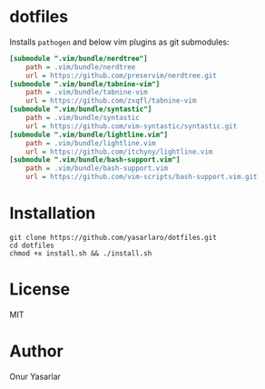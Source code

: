 # dotfiles

Installs `pathogen` and below vim plugins as git submodules:

```ini
[submodule ".vim/bundle/nerdtree"]
	path = .vim/bundle/nerdtree
	url = https://github.com/preservim/nerdtree.git
[submodule ".vim/bundle/tabnine-vim"]
	path = .vim/bundle/tabnine-vim
	url = https://github.com/zxqfl/tabnine-vim
[submodule ".vim/bundle/syntastic"]
	path = .vim/bundle/syntastic
	url = https://github.com/vim-syntastic/syntastic.git
[submodule ".vim/bundle/lightline.vim"]
	path = .vim/bundle/lightline.vim
	url = https://github.com/itchyny/lightline.vim
[submodule ".vim/bundle/bash-support.vim"]
	path = .vim/bundle/bash-support.vim
	url = https://github.com/vim-scripts/bash-support.vim.git
```

# Installation

```
git clone https://github.com/yasarlaro/dotfiles.git
cd dotfiles
chmod +x install.sh && ./install.sh
```

# License
MIT

# Author
Onur Yasarlar
